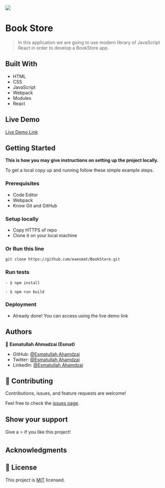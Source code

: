 ![](https://img.shields.io/badge/Microverse-blueviolet)

# Book Store

> In this application we are going to use modern library of JavaScript React in order to develop a BookStore app. 


## Built With

- HTML
- CSS
- JavaScript
- Webpack
- Modules
- React


## Live Demo

[Live Demo Link](https://6309be1db736cd40a8509e8d--super-mooncake-f08fdf.netlify.app/)


## Getting Started

**This is how you may give instructions on setting up the project locally.**


To get a local copy up and running follow these simple example steps.

### Prerequisites

- Code Editor
- Webpack
- Know Git and GitHub

### Setup locally 

- Copy HTTPS of repo
- Clone it on your local machine

### Or Run this line
```
git clone https://github.com/eaesmat/BookStore.git

```


### Run tests
```
- $ npm install

```
```
- $ npm run build
```
### Deployment
- Already done! You can access using the live demo link



## Authors

👤 **Esmatullah Ahmadzai (Esmat)**

- GitHub: [@Esmatullah Ahamdzai](https://github.com/eaesmat)
- Twitter: [@Esmatullah Ahamdzai](https://twitter.com/ea_ahmadzai)
- LinkedIn: [@Esmatullah Ahamdzai](https://www.linkedin.com/in/esmatullah-ahmadzai-589523230/)

## 🤝 Contributing

Contributions, issues, and feature requests are welcome!

Feel free to check the [issues page](https://github.com/eaesmat/BookStore.git).

## Show your support

Give a ⭐️ if you like this project!

## Acknowledgments


## 📝 License

This project is [MIT](./MIT.md) licensed.
